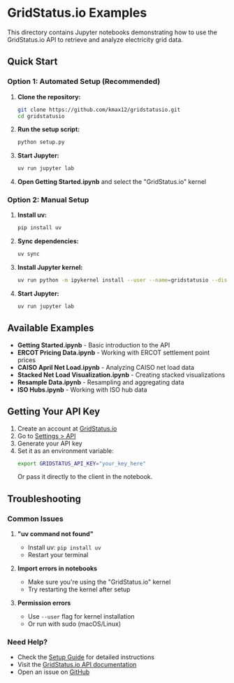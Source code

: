 # GridStatus.io Examples

This directory contains Jupyter notebooks demonstrating how to use the GridStatus.io API to retrieve and analyze electricity grid data.

## Quick Start

### Option 1: Automated Setup (Recommended)

1. **Clone the repository:**
   ```bash
   git clone https://github.com/kmax12/gridstatusio.git
   cd gridstatusio
   ```

2. **Run the setup script:**
   ```bash
   python setup.py
   ```

3. **Start Jupyter:**
   ```bash
   uv run jupyter lab
   ```

4. **Open Getting Started.ipynb** and select the "GridStatus.io" kernel

### Option 2: Manual Setup

1. **Install uv:**
   ```bash
   pip install uv
   ```

2. **Sync dependencies:**
   ```bash
   uv sync
   ```

3. **Install Jupyter kernel:**
   ```bash
   uv run python -m ipykernel install --user --name=gridstatusio --display-name="GridStatus.io"
   ```

4. **Start Jupyter:**
   ```bash
   uv run jupyter lab
   ```

## Available Examples

- **Getting Started.ipynb** - Basic introduction to the API
- **ERCOT Pricing Data.ipynb** - Working with ERCOT settlement point prices
- **CAISO April Net Load.ipynb** - Analyzing CAISO net load data
- **Stacked Net Load Visualization.ipynb** - Creating stacked visualizations
- **Resample Data.ipynb** - Resampling and aggregating data
- **ISO Hubs.ipynb** - Working with ISO hub data

## Getting Your API Key

1. Create an account at [GridStatus.io](https://www.gridstatus.io)
2. Go to [Settings > API](https://www.gridstatus.io/settings/api)
3. Generate your API key
4. Set it as an environment variable:
   ```bash
   export GRIDSTATUS_API_KEY="your_key_here"
   ```
   Or pass it directly to the client in the notebook.

## Troubleshooting

### Common Issues

1. **"uv command not found"**
   - Install uv: `pip install uv`
   - Restart your terminal

2. **Import errors in notebooks**
   - Make sure you're using the "GridStatus.io" kernel
   - Try restarting the kernel after setup

3. **Permission errors**
   - Use `--user` flag for kernel installation
   - Or run with sudo (macOS/Linux)

### Need Help?

- Check the [Setup Guide](Setup_Guide.md) for detailed instructions
- Visit the [GridStatus.io API documentation](https://www.gridstatus.io/api)
- Open an issue on [GitHub](https://github.com/kmax12/gridstatusio/issues) 